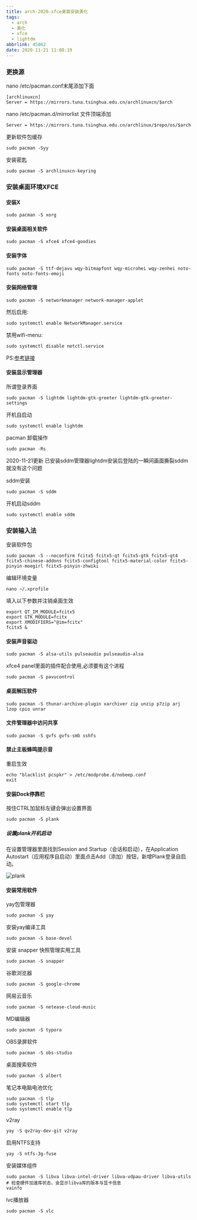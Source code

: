 ```yaml
---
title: arch-2020-xfce桌面安装美化
tags:
  - arch
  - 美化
  - xfce
  - lightdm
abbrlink: 45862
date: 2020-11-21 11:08:19
---
```


### 更换源

nano  /etc/pacman.conf末尾添加下面

```
[archlinuxcn]
Server = https://mirrors.tuna.tsinghua.edu.cn/archlinuxcn/$arch
```

nano /etc/pacman.d/mirrorlist 文件顶端添加

```
Server = https://mirrors.tuna.tsinghua.edu.cn/archlinux/$repo/os/$arch
```

更新软件包缓存

```
sudo pacman -Syy
```

安装密匙

```
sudo pacman -S archlinuxcn-keyring
```

### 安装桌面环境XFCE

#### 安装X

```
sudo pacman -S xorg
```

#### 安装桌面相关软件

```
sudo pacman -S xfce4 xfce4-goodies
```

#### 安装字体

```
sudo pacman -S ttf-dejavu wqy-bitmapfont wqy-microhei wqy-zenhei noto-fonts noto-fonts-emoji
```

#### 安装网络管理

```
sudo pacman -S networkmanager network-manager-applet
```

然后启用:

```
sudo systemctl enable NetworkManager.service
```

禁用wifi-menu:

```
sudo systemctl disable netctl.service
```

PS:[参考链接](https://bbs.archlinuxcn.org/viewtopic.php?id=3105)

#### 安装显示管理器

所谓登录界面

```
sudo pacman -S lightdm lightdm-gtk-greeter lightdm-gtk-greeter-settings
```

开机自启动

```
sudo systemctl enable lightdm
```

pacman 卸载操作

```
sudo pacman -Rs
```

2020-11-21更新 已安装sddm管理器lightdm安装后登陆的一瞬间画面撕裂sddm就没有这个问题

sddm安装

```
sudo pacman -S sddm
```

开机启动sddm

```
sudo systemctl enable sddm
```

### 安装输入法

安装软件包

```
sudo pacman -S --noconfirm fcitx5 fcitx5-qt fcitx5-gtk fcitx5-qt4 fcitx5-chinese-addons fcitx5-configtool fcitx5-material-color fcitx5-pinyin-moegirl fcitx5-pinyin-zhwiki
```

编辑环境变量

```
nano ~/.xprofile
```

填入以下参数并注销桌面生效

```
export QT_IM_MODULE=fcitx5
export GTK_MODULE=fcitx
export XMODIFIERS="@im=fcitx"
fcitx5 &
```

#### 安装声音驱动

```
sudo pacman -S alsa-utils pulseaudio pulseaudio-alsa
```

xfce4 panel里面的插件配合使用,必须要有这个进程

```
sudo pacman -S pavucontrol 
```

#### 桌面解压软件

```
sudo pacman -S thunar-archive-plugin xarchiver zip unzip p7zip arj lzop cpio unrar
```

#### 文件管理器中访问共享

```
sudo pacman -S gvfs gvfs-smb sshfs
```

#### 禁止主板蜂鸣提示音

重启生效

```
echo "blacklist pcspkr" > /etc/modprobe.d/nobeep.conf
exit
```

#### 安装Dock停靠栏

按住CTRL加鼠标左键会弹出设置界面

```
sudo pacman -S plank
```

##### 设置plank开机启动

在设置管理器里面找到Session and Startup（会话和启动），在Application Autostart（应用程序自启动）里面点击Add（添加）按钮，新增Plank登录自启动。

![plank](/img/20615571-3c9ebed44346d1f2.png)

#### 安装常用软件

yay包管理器

```
sudo pacman -S yay
```

安装yay编译工具

```
sudo pacman -S base-devel 
```

安装 snapper 快照管理实用工具

```
sudo pacman -S snapper 
```

谷歌浏览器

```
sudo pacman -S google-chrome
```

网易云音乐

```
sudo pacman -S netease-cloud-music
```

MD编辑器

```
sudo pacman -S typora
```

OBS录屏软件

```
sudo pacman -S obs-studio
```

桌面搜索软件

```
sudo pacman -S albert
```

笔记本电脑电池优化

```
sudo pacman -S tlp
sudo systemctl start tlp 
sudo systemctl enable tlp

```

v2ray

```
yay -S qv2ray-dev-git v2ray

```

启用NTFS支持

```
yay -S ntfs-3g-fuse
```

安装媒体组件

```
sudo pacman -S libva libva-intel-driver libva-vdpau-driver libva-utils
# 检查硬件加速库状态，会显示libva库的版本与显卡信息
vainfo
```

lvc播放器

```
sudo pacman -S vlc 
```

